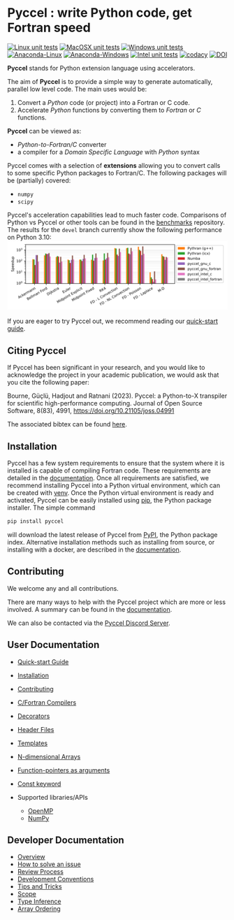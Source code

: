 # Pyccel : write Python code,  get Fortran speed

 [![Linux unit tests](https://github.com/pyccel/pyccel/actions/workflows/linux.yml/badge.svg?branch=devel&event=push)](https://github.com/pyccel/pyccel/actions/workflows/linux.yml) [![MacOSX unit tests](https://github.com/pyccel/pyccel/actions/workflows/macosx.yml/badge.svg?branch=devel&event=push)](https://github.com/pyccel/pyccel/actions/workflows/macosx.yml) [![Windows unit tests](https://github.com/pyccel/pyccel/actions/workflows/windows.yml/badge.svg?branch=devel&event=push)](https://github.com/pyccel/pyccel/actions/workflows/windows.yml) [![Anaconda-Linux](https://github.com/pyccel/pyccel/actions/workflows/anaconda_linux.yml/badge.svg?branch=devel&event=push)](https://github.com/pyccel/pyccel/actions/workflows/anaconda_linux.yml) [![Anaconda-Windows](https://github.com/pyccel/pyccel/actions/workflows/anaconda_windows.yml/badge.svg?branch=devel&event=push)](https://github.com/pyccel/pyccel/actions/workflows/anaconda_windows.yml) [![Intel unit tests](https://github.com/pyccel/pyccel/actions/workflows/intel.yml/badge.svg?branch=devel&event=push)](https://github.com/pyccel/pyccel/actions/workflows/intel.yml) [![codacy](https://app.codacy.com/project/badge/Grade/9723f47b95db491886a0e78339bd4698)](https://www.codacy.com/gh/pyccel/pyccel?utm_source=github.com&utm_medium=referral&utm_content=pyccel/pyccel&utm_campaign=Badge_Grade) [![DOI](https://joss.theoj.org/papers/10.21105/joss.04991/status.svg)](https://doi.org/10.21105/joss.04991)

**Pyccel** stands for Python extension language using accelerators.

The aim of **Pyccel** is to provide a simple way to generate automatically, parallel low level code. The main uses would be:

1.  Convert a _Python_ code (or project) into a Fortran or C code.
2.  Accelerate _Python_ functions by converting them to _Fortran_ or _C_ functions.

**Pyccel** can be viewed as:

-   _Python-to-Fortran/C_ converter
-   a compiler for a _Domain Specific Language_ with _Python_ syntax

Pyccel comes with a selection of **extensions** allowing you to convert calls to some specific Python packages to Fortran/C. The following packages will be (partially) covered:

-   `numpy`
-   `scipy`

Pyccel's acceleration capabilities lead to much faster code. Comparisons of Python vs Pyccel or other tools can be found in the [benchmarks](https://github.com/pyccel/pyccel-benchmarks) repository.
The results for the `devel` branch currently show the following performance on Python 3.10:
![Pyccel execution times for devel branch](https://raw.githubusercontent.com/pyccel/pyccel-benchmarks/main/version_specific_results/devel_performance_310_execution.svg)

If you are eager to try Pyccel out, we recommend reading our [quick-start guide](https://github.com/pyccel/pyccel/blob/devel/docs/quickstart.md).

## Citing Pyccel

If Pyccel has been significant in your research, and you would like to acknowledge the project in your academic publication, we would ask that you cite the following paper:

Bourne, Güçlü, Hadjout and Ratnani (2023). Pyccel: a Python-to-X transpiler for scientific high-performance computing. Journal of Open Source Software, 8(83), 4991, https://doi.org/10.21105/joss.04991

The associated bibtex can be found [here](https://github.com/pyccel/pyccel/blob/devel/pyccel.bib).

## Installation

Pyccel has a few system requirements to ensure that the system where it is installed is capable of compiling Fortran code.
These requirements are detailed in the [documentation](https://github.com/pyccel/pyccel/blob/devel/docs/installation.md).
Once all requirements are satisfied, we recommend installing Pyccel into a Python virtual environment, which can be created with [venv](https://packaging.python.org/en/latest/guides/installing-using-pip-and-virtual-environments/#creating-a-virtual-environment).
Once the Python virtual environment is ready and activated, Pyccel can be easily installed using [pip](https://github.com/pypa/pip?tab=readme-ov-file#pip---the-python-package-installer), the Python package installer.
The simple command

```sh
pip install pyccel
```

will download the latest release of Pyccel from [PyPI](https://pypi.org/project/pyccel/), the Python package index.
Alternative installation methods such as installing from source, or installing with a docker, are described in the [documentation](https://github.com/pyccel/pyccel/blob/devel/docs/installation.md).

## Contributing

We welcome any and all contributions.

There are many ways to help with the Pyccel project which are more or less involved.
A summary can be found in the [documentation](https://github.com/pyccel/pyccel/blob/devel/docs/CONTRIBUTING.md).

We can also be contacted via the [Pyccel Discord Server](https://discord.gg/2Q6hwjfFVb).

## User Documentation

-   [Quick-start Guide](https://github.com/pyccel/pyccel/blob/devel/docs/quickstart.md)

-   [Installation](https://github.com/pyccel/pyccel/blob/devel/docs/installation.md)

-   [Contributing](https://github.com/pyccel/pyccel/blob/devel/docs/CONTRIBUTING.md)

-   [C/Fortran Compilers](https://github.com/pyccel/pyccel/blob/devel/docs/compiler.md)

-   [Decorators](https://github.com/pyccel/pyccel/blob/devel/docs/decorators.md)

-   [Header Files](https://github.com/pyccel/pyccel/blob/devel/docs/header-files.md)

-   [Templates](https://github.com/pyccel/pyccel/blob/devel/docs/templates.md)

-   [N-dimensional Arrays](https://github.com/pyccel/pyccel/blob/devel/docs/ndarrays.md)

-   [Function-pointers as arguments](https://github.com/pyccel/pyccel/blob/devel/docs/function-pointers-as-arguments.md)

-   [Const keyword](https://github.com/pyccel/pyccel/blob/devel/docs/const_keyword.md)

-   Supported libraries/APIs
    -   [OpenMP](https://github.com/pyccel/pyccel/blob/devel/docs/openmp.md)
    -   [NumPy](https://github.com/pyccel/pyccel/blob/devel/docs/numpy-functions.md)

## Developer Documentation

-   [Overview](https://github.com/pyccel/pyccel/blob/devel/developer_docs/overview.md)
-   [How to solve an issue](https://github.com/pyccel/pyccel/blob/devel/developer_docs/how_to_solve_an_issue.md)
-   [Review Process](https://github.com/pyccel/pyccel/blob/devel/developer_docs/review_process.md)
-   [Development Conventions](https://github.com/pyccel/pyccel/blob/devel/developer_docs/development_conventions.md)
-   [Tips and Tricks](https://github.com/pyccel/pyccel/blob/devel/developer_docs/tips_and_tricks.md)
-   [Scope](https://github.com/pyccel/pyccel/blob/devel/developer_docs/scope.md)
-   [Type Inference](https://github.com/pyccel/pyccel/blob/devel/developer_docs/type_inference.md)
-   [Array Ordering](https://github.com/pyccel/pyccel/blob/devel/developer_docs/order_docs.md)
